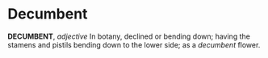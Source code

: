 # Decumbent

**DECUMBENT**, _adjective_ In botany, declined or bending down; having the stamens and pistils bending down to the lower side; as a _decumbent_ flower.